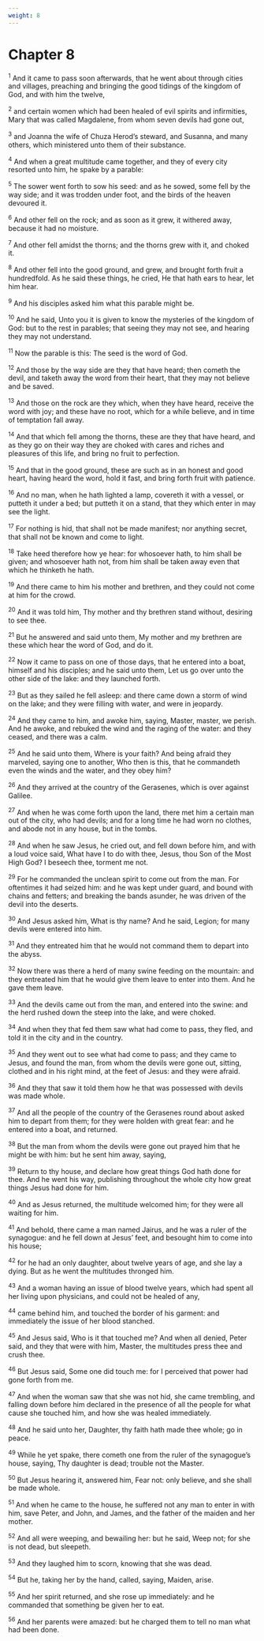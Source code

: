 ```yaml
---
weight: 8
---
```


# Chapter 8

<sup>1</sup> And it came to pass soon afterwards, that he went about through cities and villages, preaching and bringing the good tidings of the kingdom of God, and with him the twelve, 

<sup>2</sup> and certain women which had been healed of evil spirits and infirmities, Mary that was called Magdalene, from whom seven devils had gone out, 

<sup>3</sup> and Joanna the wife of Chuza Herod’s steward, and Susanna, and many others, which ministered unto them of their substance. 

<sup>4</sup> And when a great multitude came together, and they of every city resorted unto him, he spake by a parable: 

<sup>5</sup> The sower went forth to sow his seed: and as he sowed, some fell by the way side; and it was trodden under foot, and the birds of the heaven devoured it. 

<sup>6</sup> And other fell on the rock; and as soon as it grew, it withered away, because it had no moisture. 

<sup>7</sup> And other fell amidst the thorns; and the thorns grew with it, and choked it. 

<sup>8</sup> And other fell into the good ground, and grew, and brought forth fruit a hundredfold. As he said these things, he cried, He that hath ears to hear, let him hear. 

<sup>9</sup> And his disciples asked him what this parable might be. 

<sup>10</sup> And he said, Unto you it is given to know the mysteries of the kingdom of God: but to the rest in parables; that seeing they may not see, and hearing they may not understand. 

<sup>11</sup> Now the parable is this: The seed is the word of God. 

<sup>12</sup> And those by the way side are they that have heard; then cometh the devil, and taketh away the word from their heart, that they may not believe and be saved. 

<sup>13</sup> And those on the rock are they which, when they have heard, receive the word with joy; and these have no root, which for a while believe, and in time of temptation fall away. 

<sup>14</sup> And that which fell among the thorns, these are they that have heard, and as they go on their way they are choked with cares and riches and pleasures of this life, and bring no fruit to perfection. 

<sup>15</sup> And that in the good ground, these are such as in an honest and good heart, having heard the word, hold it fast, and bring forth fruit with patience. 

<sup>16</sup> And no man, when he hath lighted a lamp, covereth it with a vessel, or putteth it under a bed; but putteth it on a stand, that they which enter in may see the light. 

<sup>17</sup> For nothing is hid, that shall not be made manifest; nor anything secret, that shall not be known and come to light. 

<sup>18</sup> Take heed therefore how ye hear: for whosoever hath, to him shall be given; and whosoever hath not, from him shall be taken away even that which he thinketh he hath. 

<sup>19</sup> And there came to him his mother and brethren, and they could not come at him for the crowd. 

<sup>20</sup> And it was told him, Thy mother and thy brethren stand without, desiring to see thee. 

<sup>21</sup> But he answered and said unto them, My mother and my brethren are these which hear the word of God, and do it. 

<sup>22</sup> Now it came to pass on one of those days, that he entered into a boat, himself and his disciples; and he said unto them, Let us go over unto the other side of the lake: and they launched forth. 

<sup>23</sup> But as they sailed he fell asleep: and there came down a storm of wind on the lake; and they were filling with water, and were in jeopardy. 

<sup>24</sup> And they came to him, and awoke him, saying, Master, master, we perish. And he awoke, and rebuked the wind and the raging of the water: and they ceased, and there was a calm. 

<sup>25</sup> And he said unto them, Where is your faith? And being afraid they marveled, saying one to another, Who then is this, that he commandeth even the winds and the water, and they obey him? 

<sup>26</sup> And they arrived at the country of the Gerasenes, which is over against Galilee. 

<sup>27</sup> And when he was come forth upon the land, there met him a certain man out of the city, who had devils; and for a long time he had worn no clothes, and abode not in any house, but in the tombs. 

<sup>28</sup> And when he saw Jesus, he cried out, and fell down before him, and with a loud voice said, What have I to do with thee, Jesus, thou Son of the Most High God? I beseech thee, torment me not. 

<sup>29</sup> For he commanded the unclean spirit to come out from the man. For oftentimes it had seized him: and he was kept under guard, and bound with chains and fetters; and breaking the bands asunder, he was driven of the devil into the deserts. 

<sup>30</sup> And Jesus asked him, What is thy name? And he said, Legion; for many devils were entered into him. 

<sup>31</sup> And they entreated him that he would not command them to depart into the abyss. 

<sup>32</sup> Now there was there a herd of many swine feeding on the mountain: and they entreated him that he would give them leave to enter into them. And he gave them leave. 

<sup>33</sup> And the devils came out from the man, and entered into the swine: and the herd rushed down the steep into the lake, and were choked. 

<sup>34</sup> And when they that fed them saw what had come to pass, they fled, and told it in the city and in the country. 

<sup>35</sup> And they went out to see what had come to pass; and they came to Jesus, and found the man, from whom the devils were gone out, sitting, clothed and in his right mind, at the feet of Jesus: and they were afraid. 

<sup>36</sup> And they that saw it told them how he that was possessed with devils was made whole. 

<sup>37</sup> And all the people of the country of the Gerasenes round about asked him to depart from them; for they were holden with great fear: and he entered into a boat, and returned. 

<sup>38</sup> But the man from whom the devils were gone out prayed him that he might be with him: but he sent him away, saying, 

<sup>39</sup> Return to thy house, and declare how great things God hath done for thee. And he went his way, publishing throughout the whole city how great things Jesus had done for him. 

<sup>40</sup> And as Jesus returned, the multitude welcomed him; for they were all waiting for him. 

<sup>41</sup> And behold, there came a man named Jairus, and he was a ruler of the synagogue: and he fell down at Jesus’ feet, and besought him to come into his house; 

<sup>42</sup> for he had an only daughter, about twelve years of age, and she lay a dying. But as he went the multitudes thronged him. 

<sup>43</sup> And a woman having an issue of blood twelve years, which had spent all her living upon physicians, and could not be healed of any, 

<sup>44</sup> came behind him, and touched the border of his garment: and immediately the issue of her blood stanched. 

<sup>45</sup> And Jesus said, Who is it that touched me? And when all denied, Peter said, and they that were with him, Master, the multitudes press thee and crush thee. 

<sup>46</sup> But Jesus said, Some one did touch me: for I perceived that power had gone forth from me. 

<sup>47</sup> And when the woman saw that she was not hid, she came trembling, and falling down before him declared in the presence of all the people for what cause she touched him, and how she was healed immediately. 

<sup>48</sup> And he said unto her, Daughter, thy faith hath made thee whole; go in peace. 

<sup>49</sup> While he yet spake, there cometh one from the ruler of the synagogue’s house, saying, Thy daughter is dead; trouble not the Master. 

<sup>50</sup> But Jesus hearing it, answered him, Fear not: only believe, and she shall be made whole. 

<sup>51</sup> And when he came to the house, he suffered not any man to enter in with him, save Peter, and John, and James, and the father of the maiden and her mother. 

<sup>52</sup> And all were weeping, and bewailing her: but he said, Weep not; for she is not dead, but sleepeth. 

<sup>53</sup> And they laughed him to scorn, knowing that she was dead. 

<sup>54</sup> But he, taking her by the hand, called, saying, Maiden, arise. 

<sup>55</sup> And her spirit returned, and she rose up immediately: and he commanded that something be given her to eat. 

<sup>56</sup> And her parents were amazed: but he charged them to tell no man what had been done. 


